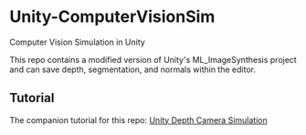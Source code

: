 # Unity-ComputerVisionSim
Computer Vision Simulation in Unity

This repo contains a modified version of Unity's ML_ImageSynthesis project and can save depth, segmentation, and normals within the editor.

## Tutorial
The companion tutorial for this repo:
[Unity Depth Camera Simulation](http://www.immersivelimit.com/tutorials/unity-depth-camera-simulation)